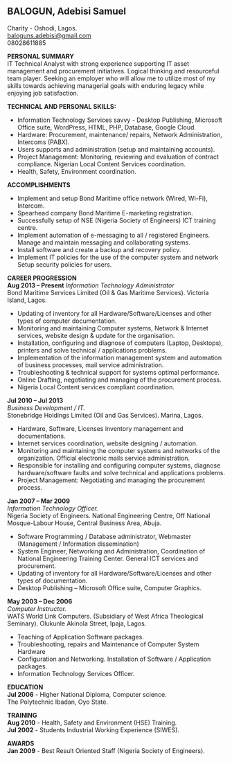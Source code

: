 ## BALOGUN, Adebisi Samuel
Charity - Oshodi, Lagos.  
baloguns.adebisi@gmail.com  
08028611885


**PERSONAL SUMMARY**   
IT Technical Analyst with strong experience supporting IT asset management and procurement initiatives. Logical thinking and resourceful team player. Seeking an employer who will allow me to utilize most of my skills towards achieving managerial goals with enduring legacy while enjoying job satisfaction.


**TECHNICAL AND PERSONAL SKILLS:**  
- Information Technology Services savvy - Desktop Publishing, Microsoft Office suite, WordPress, HTML, PHP, Database, Google Cloud.
- Hardware: Procurement, maintenance/ repairs, Network Administration, Intercoms (PABX).
- Users supports and administration (setup and maintaining accounts).
- Project Management: Monitoring, reviewing and evaluation of contract compliance. Nigerian Local Content Services coordination. 
- Health, Safety, Environment coordination. 


**ACCOMPLISHMENTS**    
- Implement and setup Bond Maritime office network (Wired, Wi-Fi), Intercom. 
- Spearhead company Bond Maritime E-marketing registration.
- Successfully setup of NSE (Nigeria Society of Engineers) ICT training centre. 
- Implement automation of e-messaging to all / registered Engineers. Manage and maintain messaging and collaborating systems.
- Install software and create a backup and recovery policy.
- Implement IT policies for the use of the computer system and network Setup security policies for users.


**CAREER PROGRESSION**     
**Aug 2013 – Present**
*Information Technology Administrator*  
Bond Maritime Services Limited (Oil & Gas Maritime Services). Victoria Island, Lagos.  
- Updating of inventory for all Hardware/Software/Licenses and other types of computer documentation. 
- Monitoring and maintaining Computer systems, Network & Internet services, website design & update for the organisation.
- Installation, configuring and diagnose of computers (Laptop, Desktops), printers and solve technical / applications problems. 
- Implementation of the information management system and automation of business processes, mail service administration. 
- Troubleshooting & technical support for systems optimal performance.
- Online Drafting, negotiating and managing of the procurement process. 
- Nigeria Local Content services compliant coordination.


**Jul 2010 – Jul 2013**  
*Business Development / IT.*  
Stonebridge Holdings Limited (Oil and Gas Services). Marina, Lagos.
- Hardware, Software, Licenses inventory management and documentations.
- Internet services coordination, website designing / automation.
- Monitoring and maintaining the computer systems and networks of the organization. Official electronic mails service administration.
- Responsible for installing and configuring computer systems, diagnose hardware/software faults and solve technical and applications problems.
- Project Management: Negotiating and managing the procurement process.


**Jan 2007 – Mar 2009**  
*Information Technology Officer.*  
Nigeria Society of Engineers.
National Engineering Centre, Off National Mosque-Labour House, Central Business Area, Abuja.  
- Software Programming / Database administrator, Webmaster (Management / Information dissemination)
- System Engineer, Networking and Administration, Coordination of National Engineering Training Center. General ICT services and procurement.
- Updating of inventory for all Hardware/Software/Licenses and other types of documentation. 
- Desktop Publishing – Microsoft Office suite, Computer Graphics.


**May 2003 – Dec 2006**  
*Computer Instructor.*    
WATS World Link Computers. (Subsidiary of West Africa Theological Seminary).
Olukunle Akinola Street, Ipaja, Lagos.
- Teaching of Application Software packages.
- Troubleshooting, repairs and Maintenance of Computer System Hardware
- Configuration and Networking. Installation of Software / Application packages.
- Information Technology Services Officer.


**EDUCATION**  
**Jul 2006** - Higher National Diploma, Computer science.    
The Polytechnic Ibadan, Oyo State.

**TRAINING**  
**Aug 2010** - Health, Safety and Environment (HSE) Training.  
**Jul 2002** - Students Industrial Working Experience (SIWES).


**AWARDS**  
**Jan 2009** - Best Result Oriented Staff (Nigeria Society of Engineers).
